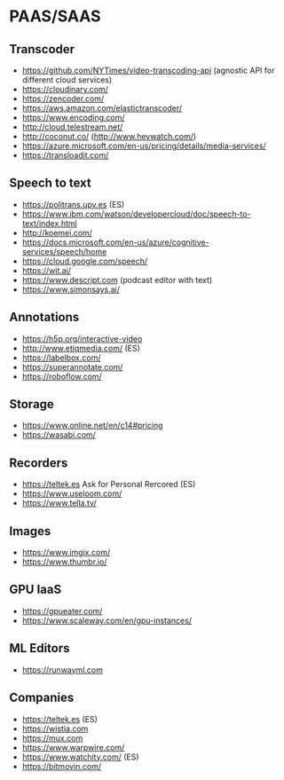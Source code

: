 PAAS/SAAS
=========


Transcoder
-----------

* https://github.com/NYTimes/video-transcoding-api (agnostic API for different cloud services)
* https://cloudinary.com/
* https://zencoder.com/
* https://aws.amazon.com/elastictranscoder/
* https://www.encoding.com/
* http://cloud.telestream.net/
* http://coconut.co/ (http://www.heywatch.com/)
* https://azure.microsoft.com/en-us/pricing/details/media-services/
* https://transloadit.com/


Speech to text
---------------

* https://politrans.upv.es (ES)
* https://www.ibm.com/watson/developercloud/doc/speech-to-text/index.html
* http://koemei.com/
* https://docs.microsoft.com/en-us/azure/cognitive-services/speech/home
* https://cloud.google.com/speech/
* https://wit.ai/
* https://www.descript.com (podcast editor with text)
* https://www.simonsays.ai/

Annotations
-----------

* https://h5p.org/interactive-video
* http://www.etiqmedia.com/ (ES)
* https://labelbox.com/
* https://superannotate.com/
* https://roboflow.com/

Storage
-------

* https://www.online.net/en/c14#pricing
* https://wasabi.com/

Recorders
---------

* https://teltek.es Ask for Personal Rercored (ES)
* https://www.useloom.com/
* https://www.tella.tv/

Images
------

* https://www.imgix.com/
* https://www.thumbr.io/

GPU IaaS
---------

* https://gpueater.com/
* https://www.scaleway.com/en/gpu-instances/

ML Editors
-----------
* https://runwayml.com

Companies
---------

* https://teltek.es (ES)
* https://wistia.com
* https://mux.com
* https://www.warpwire.com/
* https://www.watchity.com/ (ES)
* https://bitmovin.com/
